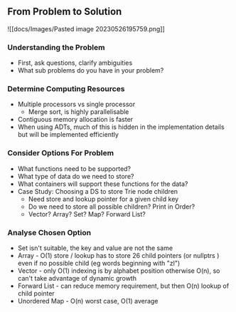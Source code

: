 ## From Problem to Solution

![[docs/Images/Pasted image 20230526195759.png]]

### Understanding the Problem
- First, ask questions, clarify ambiguities
- What sub problems do you have in your problem?

### Determine Computing Resources
- Multiple processors vs single processor
	- Merge sort, is highly parallelisable
- Contiguous memory allocation is faster
- When using ADTs, much of this is hidden in the implementation details but will be implemented efficiently

### Consider Options For Problem
- What functions need to be supported?
- What type of data do we need to store?
- What containers will support these functions for the data?
- Case Study: Choosing a DS to store Trie node children
	- Need store and lookup pointer for a given child key
	- Do we need to store all possible children? Print in Order?
	- Vector? Array? Set? Map? Forward List?

### Analyse Chosen Option
- Set isn't suitable, the key and value are not the same
- Array - O(1) store / lookup has to store 26 child pointers (or nullptrs ) even if no possible child (eg words beginning with "zl")
- Vector - only O(1) indexing is by alphabet position otherwise O(n), so can't take advantage of dynamic growth
- Forward List - can reduce memory requirement, but then O(n) lookup of child pointer
- Unordered Map - O(n) worst case, O(1) average